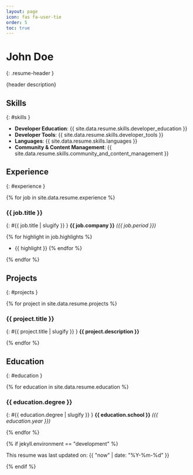 ```yaml
---
layout: page
icon: fas fa-user-tie
order: 5
toc: true
---
```


# John Doe
{: .resume-header }

{header description}

## Skills
{: #skills }

- **Developer Education**: {{ site.data.resume.skills.developer_education }}
- **Developer Tools**: {{ site.data.resume.skills.developer_tools }}
- **Languages**: {{ site.data.resume.skills.languages }}
- **Community & Content Management**: {{ site.data.resume.skills.community_and_content_management }}

## Experience
{: #experience }

{% for job in site.data.resume.experience %}
### {{ job.title }}
{: #{{ job.title | slugify }} }
**{{ job.company }}** _({{ job.period }})_

{% for highlight in job.highlights %}
- {{ highlight }}
{% endfor %}

{% endfor %}

## Projects
{: #projects }

{% for project in site.data.resume.projects %}
### {{ project.title }}
{: #{{ project.title | slugify }} }
**{{ project.description }}**

{% endfor %}

## Education
{: #education }

{% for education in site.data.resume.education %}
### {{ education.degree }}
{: #{{ education.degree | slugify }} }
**{{ education.school }}** _({{ education.year }})_

{% endfor %}

{% if jekyll.environment == "development" %}
<div class="prompt-tip">
<p>This resume was last updated on: {{ "now" | date: "%Y-%m-%d" }}</p>
</div>
{% endif %}


